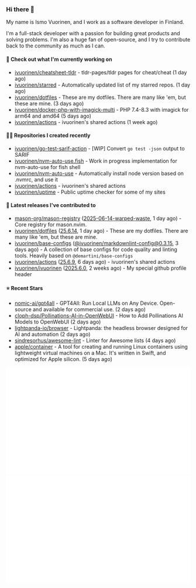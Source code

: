 
### Hi there 👋

My name is Ismo Vuorinen, and I work as a software developer in Finland.

I'm a full-stack developer with a passion for building great products and solving problems.
I'm also a huge fan of open-source, and I try to contribute back to the community as much as I can.

#### 👷 Check out what I'm currently working on

- [ivuorinen/cheatsheet-tldr](https://github.com/ivuorinen/cheatsheet-tldr) - tldr-pages/tldr pages for cheat/cheat (1 day ago)
- [ivuorinen/starred](https://github.com/ivuorinen/starred) - Automatically updated list of my starred repos. (1 day ago)
- [ivuorinen/dotfiles](https://github.com/ivuorinen/dotfiles) - These are my dotfiles. There are many like &#39;em, but these are mine. (3 days ago)
- [ivuorinen/docker-php-with-imagick-multi](https://github.com/ivuorinen/docker-php-with-imagick-multi) - PHP 7.4-8.3 with imagick for arm64 and amd64 (5 days ago)
- [ivuorinen/actions](https://github.com/ivuorinen/actions) - ivuorinen&#39;s shared actions (1 week ago)

#### 👨‍💻 Repositories I created recently

- [ivuorinen/go-test-sarif-action](https://github.com/ivuorinen/go-test-sarif-action) - [WIP] Convert `go test -json` output to SARIF
- [ivuorinen/nvm-auto-use.fish](https://github.com/ivuorinen/nvm-auto-use.fish) - Work in progress implementation for nvm-auto-use for fish shell
- [ivuorinen/nvm-auto-use](https://github.com/ivuorinen/nvm-auto-use) - Automatically install node version based on .nvmrc, and use it
- [ivuorinen/actions](https://github.com/ivuorinen/actions) - ivuorinen&#39;s shared actions
- [ivuorinen/uptime](https://github.com/ivuorinen/uptime) - Public uptime checker for some of my sites

#### 🚀 Latest releases I've contributed to

- [mason-org/mason-registry](https://github.com/mason-org/mason-registry) ([2025-06-14-warped-waste](https://github.com/mason-org/mason-registry/releases/tag/2025-06-14-warped-waste), 1 day ago) - Core registry for mason.nvim.
- [ivuorinen/dotfiles](https://github.com/ivuorinen/dotfiles) ([25.6.14](https://github.com/ivuorinen/dotfiles/releases/tag/25.6.14), 1 day ago) - These are my dotfiles. There are many like &#39;em, but these are mine.
- [ivuorinen/base-configs](https://github.com/ivuorinen/base-configs) ([@ivuorinen/markdownlint-config@0.3.15](https://github.com/ivuorinen/base-configs/releases/tag/%40ivuorinen/markdownlint-config%400.3.15), 3 days ago) - A collection of base configs for code quality and linting tools. Heavily based on `@demartini/base-configs`
- [ivuorinen/actions](https://github.com/ivuorinen/actions) ([25.6.9](https://github.com/ivuorinen/actions/releases/tag/25.6.9), 6 days ago) - ivuorinen&#39;s shared actions
- [ivuorinen/ivuorinen](https://github.com/ivuorinen/ivuorinen) ([2025.6.0](https://github.com/ivuorinen/ivuorinen/releases/tag/2025.6.0), 2 weeks ago) - My special github profile header

#### ⭐ Recent Stars

- [nomic-ai/gpt4all](https://github.com/nomic-ai/gpt4all) - GPT4All: Run Local LLMs on Any Device. Open-source and available for commercial use. (2 days ago)
- [cloph-dsp/Pollinations-AI-in-OpenWebUI](https://github.com/cloph-dsp/Pollinations-AI-in-OpenWebUI) - How to Add Pollinations AI Models to OpenWebUI (2 days ago)
- [lightpanda-io/browser](https://github.com/lightpanda-io/browser) - Lightpanda: the headless browser designed for AI and automation (2 days ago)
- [sindresorhus/awesome-lint](https://github.com/sindresorhus/awesome-lint) - Linter for Awesome lists (4 days ago)
- [apple/container](https://github.com/apple/container) - A tool for creating and running Linux containers using lightweight virtual machines on a Mac. It&#39;s written in Swift, and optimized for Apple silicon.  (5 days ago)



<picture>
  <source srcset="https://raw.githubusercontent.com/ivuorinen/github-stats/master/generated/overview.svg#gh-dark-mode-only" media="(prefers-color-scheme: dark)" />
  <img src="https://raw.githubusercontent.com/ivuorinen/github-stats/master/generated/overview.svg#gh-light-mode-only" alt="Overview of my activity" />
</picture>
<picture>
  <source srcset="https://raw.githubusercontent.com/ivuorinen/github-stats/master/generated/languages.svg#gh-dark-mode-only" media="(prefers-color-scheme: dark)" />
  <img src="https://raw.githubusercontent.com/ivuorinen/github-stats/master/generated/languages.svg#gh-light-mode-only" alt="Languages I have been using" />
</picture>


